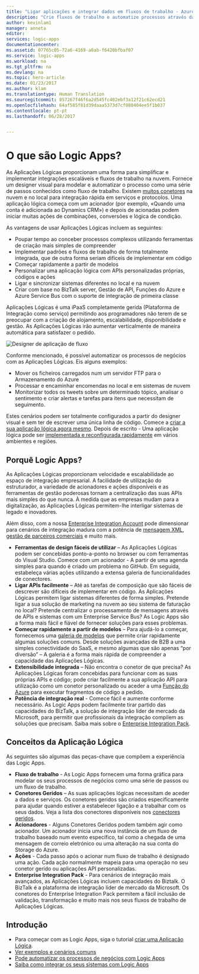 ```yaml
---
title: "Ligar aplicações e integrar dados em fluxos de trabalho - Azure Logic Apps | Microsoft Docs"
description: "Crie fluxos de trabalho e automatize processos através da ligação de aplicações e da integração de dados com o Azure Logic Apps."
author: kevinlam1
manager: anneta
editor: 
services: logic-apps
documentationcenter: 
ms.assetid: 07765c05-72a6-4169-a8ab-f6420bfbaf07
ms.service: logic-apps
ms.workload: na
ms.tgt_pltfrm: na
ms.devlang: na
ms.topic: hero-article
ms.date: 01/23/2017
ms.author: klam
ms.translationtype: Human Translation
ms.sourcegitcommit: 857267f46f6a2d545fc402ebf3a12f21c62ecd21
ms.openlocfilehash: 64af585f81d39daaa5373d7cf080404ee5f1b037
ms.contentlocale: pt-pt
ms.lasthandoff: 06/28/2017


---
```

# <a name="what-are-logic-apps"></a>O que são Logic Apps?
As Aplicações Lógicas proporcionam uma forma para simplificar e implementar integrações escaláveis e fluxos de trabalho na nuvem. Fornece um designer visual para modelar e automatizar o processo como uma série de passos conhecidos como fluxo de trabalho.  Existem [muitos conetores](../connectors/apis-list.md) na nuvem e no local para integração rápida em serviços e protocolos.  Uma aplicação lógica começa com um acionador (por exemplo, «Quando uma conta é adicionada ao Dynamics CRM») e depois de acionadas podem iniciar muitas ações de combinações, conversões e lógica de condição.

As vantagens de usar Aplicações Lógicas incluem as seguintes:  

* Poupar tempo ao conceber processos complexos utilizando ferramentas de criação mais simples de compreender
* Implementar padrões e fluxos de trabalho de forma totalmente integrada, que de outra forma seriam difíceis de implementar em código
* Começar rapidamente a partir de modelos
* Personalizar uma aplicação lógica com APIs personalizadas próprias, códigos e ações
* Ligar e sincronizar sistemas diferentes no local e na nuvem
* Criar com base no BizTalk server, Gestão de API, Funções do Azure e Azure Service Bus com o suporte de integração de primeira classe

Aplicações Lógicas é uma iPaaS completamente gerida (Plataforma de Integração como serviço) permitindo aos programadores não terem de se preocupar com a criação de alojamento, escalabilidade, disponibilidade e gestão.  As Aplicações Lógicas irão aumentar verticalmente de maneira automática para satisfazer o pedido.

![Designer de aplicação de fluxo](media/logic-apps-what-are-logic-apps/LogicAppCapture2.png)

Conforme mencionado, é possível automatizar os processos de negócios com as Aplicações Lógicas. Eis alguns exemplos:  

* Mover os ficheiros carregados num um servidor FTP para o Armazenamento do Azure
* Processar e encaminhar encomendas no local e em sistemas de nuvem
* Monitorizar todos os tweets sobre um determinado tópico, analisar o sentimento e criar alertas e tarefas para itens que necessitam de seguimento.

Estes cenários podem ser totalmente configurados a partir do designer visual e sem ter de escrever uma única linha de código. Comece a [criar a sua aplicação lógica agora mesmo][create].  Depois de escrito - Uma aplicação lógica pode ser [implementada e reconfigurada rapidamente](../logic-apps/logic-apps-create-deploy-template.md) em vários ambientes e regiões.

## <a name="why-logic-apps"></a>Porquê Logic Apps?
As Aplicações Lógicas proporcionam velocidade e escalabilidade ao espaço de integração empresarial.  A facilidade de utilização do estruturador, a variedade de acionadores e ações disponíveis e as ferramentas de gestão poderosas tornam a centralização das suas APIs mais simples do que nunca.  À medida que as empresas mudam para a digitalização, as Aplicações Lógicas permitem-lhe interligar sistemas de legado e inovadores.

Além disso, com a nossa [Enterprise Integration Account][biztalk] pode dimensionar para cenários de integração madura com a potência de [mensagem XML][xml], [gestão de parceiros comerciais][tpm] e muito mais.

* **Ferramentas de design fáceis de utilizar** – As Aplicações Lógicas podem ser concebidas ponto-a-ponto no browser ou com ferramentas do Visual Studio. Comece com um acionador - A partir de uma agenda simples para quando é criado um problema no GitHub. Em seguida, estabeleça várias ações utilizando a extensa galeria de funcionalidades de conectores.
* **Ligar APIs facilmente** – Até as tarefas de composição que são fáceis de descrever são difíceis de implementar em código. As Aplicações Lógicas permitem ligar sistemas diferentes de forma simples. Pretende ligar a sua solução de marketing na nuvem ao seu sistema de faturação no local? Pretende centralizar o processamento de mensagens através de APIs e sistemas com um Enterprise Service Bus? As Logic Apps são a forma mais fácil e fiável de fornecer soluções para esses problemas.
* **Começar rapidamente a partir de modelos** – Para ajudá-lo a começar, fornecemos uma [galeria de modelos][templates] que permite criar rapidamente algumas soluções comuns. Desde soluções avançadas de B2B a uma simples conectividade do SaaS, e mesmo algumas que são apenas “por diversão” – A galeria é a forma mais rápida de compreender a capacidade das Aplicações Lógicas.
* **Extensibilidade integrada** – Não encontra o conetor de que precisa? As Aplicações Lógicas foram concebidas para funcionar com as suas próprias APIs e código; pode criar facilmente a sua aplicação API para utilização como um conetor personalizado ou aceder a uma [Função do Azure](https://functions.azure.com) para executar fragmentos de código a pedido. 
* **Potência de integração real** - Comece fácil e aumente conforme necessário. As Logic Apps podem facilmente tirar partido das capacidades do BizTalk, a solução de integração líder de mercado da Microsoft, para permitir que profissionais da integração compilem as soluções que precisam. Saiba mais sobre o [Enterprise Integration Pack](../logic-apps/logic-apps-enterprise-integration-overview.md).

## <a name="logic-app-concepts"></a>Conceitos da Aplicação Lógica
As seguintes são algumas das peças-chave que compõem a experiência das Logic Apps. 

* **Fluxo de trabalho** - As Logic Apps fornecem uma forma gráfica para modelar os seus processos de negócios como uma série de passos ou um fluxo de trabalho.
* **Conetores Geridos** – As suas aplicações lógicas necessitam de aceder a dados e serviços. Os conetores geridos são criados especificamente para ajudar quando estiver a estabelecer ligação e a trabalhar com os seus dados. Veja a lista dos conectores disponíveis nos [conectores geridos][managedapis].
* **Acionadores** - Alguns Conetores Geridos podem também agir como acionador. Um acionador inicia uma nova instância de um fluxo de trabalho baseado num evento específico, tal como a chegada de uma mensagem de correio eletrónico ou uma alteração na sua conta do Storage do Azure.
* **Ações** - Cada passo após o acionar num fluxo de trabalho é designado uma ação. Cada ação normalmente mapeia para uma operação no seu conetor gerido ou aplicações API personalizadas.
* **Enterprise Integration Pack** - Para cenários de integração mais avançados, as Aplicações Lógicas incluem capacidades do Biztalk. O BizTalk é a plataforma de integração líder de mercado da Microsoft. Os conetores do Enterprise Integration Pack permitem a fácil inclusão de validação, transformação e muito mais nos seus fluxos de trabalho de Aplicações Lógicas.

## <a name="getting-started"></a>Introdução
* Para começar com as Logic Apps, siga o tutorial [criar uma Aplicação Lógica][create].  
* [Ver exemplos e cenários comuns](../logic-apps/logic-apps-examples-and-scenarios.md)
* [Pode automatizar os processos de negócios com Logic Apps](http://channel9.msdn.com/Events/Build/2016/T694) 
* [Saiba como integrar os seus sistemas com Logic Apps](http://channel9.msdn.com/Events/Build/2016/P462)

[biztalk]: logic-apps-enterprise-integration-accounts.md
[appservice]: ../app-service/app-service-value-prop-what-is.md
[create]: logic-apps-create-a-logic-app.md
[managedapis]: ../connectors/apis-list.md
[tpm]: logic-apps-enterprise-integration-accounts.md
[xml]: logic-apps-enterprise-integration-b2b.md
[templates]: logic-apps-use-logic-app-templates.md

